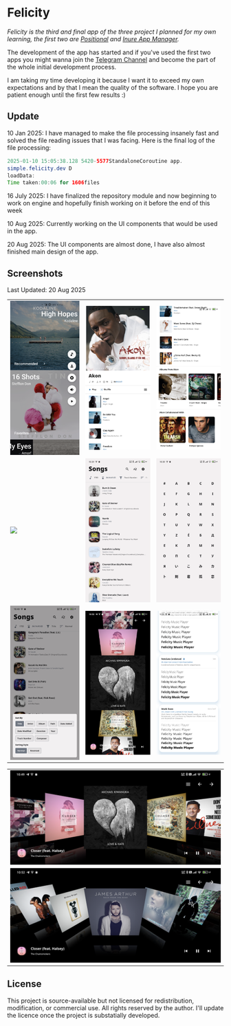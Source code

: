 # Felicity

*_Felicity_ is the third and final app of the three project I planned for my own learning, the first
two are [Positional](https://github.com/Hamza417/Positional)
and [Inure App Manager](https://github.com/Hamza417/Inure).*

The development of the app has started and if you've used the first two apps you might wanna join
the [Telegram Channel](https://t.me/felicity_music_player) and become the part of the whole initial
development process.

I am taking my time developing it because I want it to exceed my own expectations and by that I mean
the quality of the software. I hope you are patient enough until the first few results :)

## Update

10 Jan 2025: I have managed to make the file processing insanely fast and solved the file reading
issues that I was facing. Here is the final log of the file processing:

```java
2025-01-10 15:05:38.128 5420-5577StandaloneCoroutine app.
simple.felicity.dev D
loadData:
Time taken:00:06 for 1606files
```

16 July 2025: I have finalized the repository module and now beginning to work on engine and
hopefully finish working on it before the end of this week

10 Aug 2025: Currently working on the UI components that would be used in the app.

20 Aug 2025: The UI components are almost done, I have also almost finished main design of the app.

## Screenshots
Last Updated: 20 Aug 2025

|                          |                          |                          |
|--------------------------|--------------------------|--------------------------|
| ![](/screenshots/01.png) | ![](/screenshots/02.png) | ![](/screenshots/03.png) |
| ![](/screenshots/04.png) | ![](/screenshots/05.png) | ![](/screenshots/06.png) |
| ![](/screenshots/07.png) | ![](/screenshots/08.png) | ![](/screenshots/11.png) |

|                          |
|--------------------------|
| ![](/screenshots/09.png) |
| ![](/screenshots/10.png) |

## License

This project is source-available but not licensed for redistribution, modification, or commercial
use. All rights reserved by the author. I'll update the licence once the project is substatially
developed.
